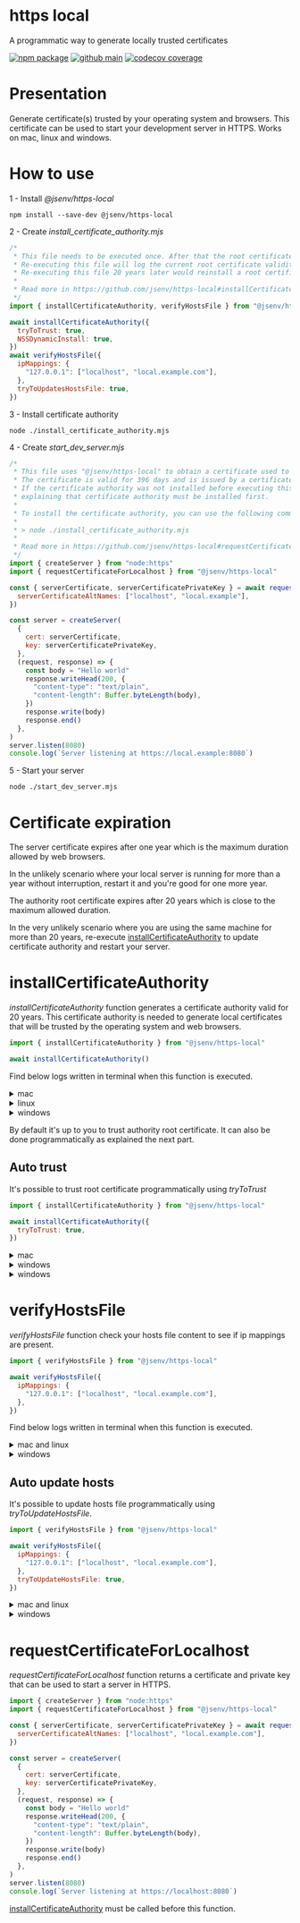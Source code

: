# https local

A programmatic way to generate locally trusted certificates

[![npm package](https://img.shields.io/npm/v/@jsenv/https-local.svg?logo=npm&label=package)](https://www.npmjs.com/package/@jsenv/https-local)
[![github main](https://github.com/jsenv/https-local/workflows/main/badge.svg)](https://github.com/jsenv/https-local/actions?workflow=main)
[![codecov coverage](https://codecov.io/gh/jsenv/https-local/branch/main/graph/badge.svg)](https://codecov.io/gh/jsenv/https-local)

# Presentation

Generate certificate(s) trusted by your operating system and browsers.
This certificate can be used to start your development server in HTTPS.
Works on mac, linux and windows.

# How to use

1 - Install _@jsenv/https-local_

```console
npm install --save-dev @jsenv/https-local
```

2 - Create _install_certificate_authority.mjs_

```js
/*
 * This file needs to be executed once. After that the root certificate is valid for 20 years.
 * Re-executing this file will log the current root certificate validity and trust status.
 * Re-executing this file 20 years later would reinstall a root certificate and re-trust it.
 *
 * Read more in https://github.com/jsenv/https-local#installCertificateAuthority
 */
import { installCertificateAuthority, verifyHostsFile } from "@jsenv/https-local"

await installCertificateAuthority({
  tryToTrust: true,
  NSSDynamicInstall: true,
})
await verifyHostsFile({
  ipMappings: {
    "127.0.0.1": ["localhost", "local.example.com"],
  },
  tryToUpdatesHostsFile: true,
})
```

3 - Install certificate authority

```console
node ./install_certificate_authority.mjs
```

4 - Create _start_dev_server.mjs_

```js
/*
 * This file uses "@jsenv/https-local" to obtain a certificate used to start a server in https.
 * The certificate is valid for 396 days and is issued by a certificate authority trusted on this machine.
 * If the certificate authority was not installed before executing this file, an error is thrown
 * explaining that certificate authority must be installed first.
 *
 * To install the certificate authority, you can use the following command
 *
 * > node ./install_certificate_authority.mjs
 *
 * Read more in https://github.com/jsenv/https-local#requestCertificateForLocalhost
 */
import { createServer } from "node:https"
import { requestCertificateForLocalhost } from "@jsenv/https-local"

const { serverCertificate, serverCertificatePrivateKey } = await requestCertificateForLocalhost({
  serverCertificateAltNames: ["localhost", "local.example"],
})

const server = createServer(
  {
    cert: serverCertificate,
    key: serverCertificatePrivateKey,
  },
  (request, response) => {
    const body = "Hello world"
    response.writeHead(200, {
      "content-type": "text/plain",
      "content-length": Buffer.byteLength(body),
    })
    response.write(body)
    response.end()
  },
)
server.listen(8080)
console.log(`Server listening at https://local.example:8080`)
```

5 - Start your server

```console
node ./start_dev_server.mjs
```

# Certificate expiration

The server certificate expires after one year which is the maximum duration allowed by web browsers.

In the unlikely scenario where your local server is running for more than a year without interruption, restart it and you're good for one more year.

The authority root certificate expires after 20 years which is close to the maximum allowed duration.

In the very unlikely scenario where you are using the same machine for more than 20 years, re-execute [installCertificateAuthority](#installCertificateAuthority) to update certificate authority and restart your server.

# installCertificateAuthority

_installCertificateAuthority_ function generates a certificate authority valid for 20 years.
This certificate authority is needed to generate local certificates that will be trusted by the operating system and web browsers.

```js
import { installCertificateAuthority } from "@jsenv/https-local"

await installCertificateAuthority()
```

Find below logs written in terminal when this function is executed.

<details>
  <summary>mac</summary>

```console
> node ./install_certificate_authority.mjs

ℹ authority root certificate not found in filesystem
Generating authority root certificate with a validity of 20 years...
✔ authority root certificate written at /Users/dmail/https_localhost/http_localhost_root_certificate.crt
ℹ You should add root certificate to mac keychain
ℹ You should add root certificate to firefox
```

_second execution logs_

```console
> node ./install_certificate_authority.mjs

✔ authority root certificate found in filesystem
Checking certificate validity...
✔ certificate still valid for 19 years
Detect if certificate attributes have changed...
✔ certificate attributes are the same
Check if certificate is in mac keychain...
ℹ certificate not found in mac keychain
Check if certificate is in firefox...
ℹ certificate not found in firefox
```

</details>

<details>
  <summary>linux</summary>

```console
> node ./install_certificate_authority.mjs

ℹ authority root certificate not found in filesystem
Generating authority root certificate with a validity of 20 years...
✔ authority root certificate written at /home/dmail/.config/https_localhost/https_localhost_root_certificate.crt
ℹ You should add certificate to linux
ℹ You should add certificate to chrome
ℹ You should add certificate to firefox
```

_second execution logs_

```console
> node ./install_certificate_authority.mjs

✔ authority root certificate found in filesystem
Checking certificate validity...
✔ certificate still valid for 19 years
Detect if certificate attributes have changed...
✔ certificate attributes are the same
Check if certificate is in linux...
ℹ certificate in linux is outdated
Check if certificate is in chrome...
ℹ certificate not found in chrome
Check if certificate is in firefox...
ℹ certificate not found in firefox
```

</details>

<details>
  <summary>windows</summary>

```console
> node ./install_certificate_authority.mjs

ℹ authority root certificate not found in filesystem
Generating authority root certificate with a validity of 20 years...
✔ authority root certificate written at C:\Users\Dmail\AppData\Local\https_localhost\https_localhost_root_certificate.crt
ℹ You should add certificate to windows
ℹ You should add certificate to firefox
```

_second execution logs_

```console
> node ./install_certificate_authority.mjs

✔ authority root certificate found in filesystem
Checking certificate validity...
✔ certificate still valid for 19 years
Detect if certificate attributes have changed...
✔ certificate attributes are the same
Check if certificate is trusted by windows...
ℹ certificate is not trusted by windows
Check if certificate is trusted by firefox...
ℹ unable to detect if certificate is trusted by firefox (not implemented on windows)
```

</details>

By default it's up to you to trust authority root certificate.
It can also be done programmatically as explained the next part.

## Auto trust

It's possible to trust root certificate programmatically using _tryToTrust_

```js
import { installCertificateAuthority } from "@jsenv/https-local"

await installCertificateAuthority({
  tryToTrust: true,
})
```

<details>
  <summary>mac</summary>

```console
> node ./install_certificate_authority.mjs

ℹ authority root certificate not found in filesystem
Generating authority root certificate with a validity of 20 years...
✔ authority root certificate written at /Users/dmail/https_localhost/https_localhost_root_certificate.crt
Adding certificate to mac keychain...
❯ sudo security add-trusted-cert -d -r trustRoot -k /Library/Keychains/System.keychain "/Users/dmail/https_localhost/https_localhost_root_certificate.crt"
Password:
✔ certificate added to mac keychain
Adding certificate to firefox...
✔ certificate added to Firefox
```

_second execution logs_

```console
> node ./install_certificate_authority.mjs

✔ authority root certificate found in filesystem
Checking certificate validity...
✔ certificate still valid for 19 years
Detect if certificate attributes have changed...
✔ certificate attributes are the same
Check if certificate is in mac keychain...
✔ certificate found in mac keychain
Check if certificate is in Firefox...
✔ certificate found in Firefox
```

</details>

<details>
  <summary>windows</summary>

```console
> node ./install_certificate_authority.mjs

✔ authority root certificate found in filesystem
Checking certificate validity...
✔ certificate still valid for 19 years
Detect if certificate attributes have changed...
✔ certificate attributes are the same
Check if certificate is in linux...
ℹ certificate in linux is outdated
Adding certificate to linux...
❯ sudo /bin/cp -f "/home/dmail/.config/https_localhost/https_localhost_root_certificate.crt" /usr/local/share/ca-certificates/https_localhost_root_certificate.crt
[sudo] Password for dmail :
❯ sudo update-ca-certificates
✔ certificate added to linux
Check if certificate is in chrome...
ℹ certificate not found in chrome
Adding certificate to chrome...
✔ certificate added to chrome
Check if certificate is in firefox...
ℹ certificate not found in firefox
Adding certificate to firefox...
✔ certificate added to firefox
```

_second execution logs_

```console
> node ./install_certificate_authority.mjs

✔ authority root certificate found in filesystem
Checking certificate validity...
✔ certificate still valid for 19 years
Detect if certificate attributes have changed...
✔ certificate attributes are the same
Check if certificate is in linux...
✔ certificate found in linux
Check if certificate is in chrome...
✔ certificate found in chrome
Check if certificate is in firefox...
✔ certificate found in firefox
```

</details>

<details>
  <summary>windows</summary>

```console
> node ./install_certificate_authority.mjs

✔ authority root certificate found in filesystem
Checking certificate validity...
✔ certificate still valid for 19 years
Detect if certificate attributes have changed...
✔ certificate attributes are the same
Check if certificate is trusted by windows...
ℹ certificate not trusted by windows
Check if certificate is trusted by firefox...
ℹ unable to detect if certificate is trusted by firefox (not implemented on windows)
Adding certificate to windows...
❯ certutil -addstore -user root C:\Users\Dmail\AppData\Local\https_localhost\https_localhost_root_certificate.crt
✔ certificate added to windows
```

_second execution logs_

```console
> node ./install_certificate_authority.mjs

✔ authority root certificate found in filesystem
Checking certificate validity...
✔ certificate still valid for 19 years
Detect if certificate attributes have changed...
✔ certificate attributes are the same
Check if certificate is trusted by windows...
✔ certificate trusted by windows
Check if certificate is trusted by firefox...
ℹ unable to detect if certificate is trusted by firefox (not implemented on windows)
```

</details>

# verifyHostsFile

_verifyHostsFile_ function check your hosts file content to see if ip mappings are present.

```js
import { verifyHostsFile } from "@jsenv/https-local"

await verifyHostsFile({
  ipMappings: {
    "127.0.0.1": ["localhost", "local.example.com"],
  },
})
```

Find below logs written in terminal when this function is executed.

<details>
  <summary>mac and linux</summary>

```console
> node ./verify_hosts.mjs

Check hosts file content...
⚠ 1 mapping is missing in hosts file
--- hosts file path ---
/etc/hosts
--- line(s) to add ---
127.0.0.1 localhost local.example.com
```

</details>

<details>
  <summary>windows</summary>

```console
> node ./verify_hosts.mjs

Check hosts file content...
⚠ 1 mapping is missing in hosts file
--- hosts file path ---
C:\\Windows\\System32\\Drivers\\etc\\hosts
--- line(s) to add ---
127.0.0.1 localhost local.example.com
```

</details>

## Auto update hosts

It's possible to update hosts file programmatically using _tryToUpdateHostsFile_.

```js
import { verifyHostsFile } from "@jsenv/https-local"

await verifyHostsFile({
  ipMappings: {
    "127.0.0.1": ["localhost", "local.example.com"],
  },
  tryToUpdateHostsFile: true,
})
```

<details>
  <summary>mac and linux</summary>

```console
Check hosts file content...
ℹ 1 mapping is missing in hosts file
Adding 1 mapping(s) in hosts file...
❯ echo "127.0.0.1 local.example.com" | sudo tee /etc/hosts
Password:
✔ mappings added to hosts file
```

_Second execution logs_

```console
> node ./verify_hosts.mjs

Check hosts file content...
✔ all ip mappings found in hosts file
```

</details>

<details>
  <summary>windows</summary>

```console
Check hosts file content...
ℹ 1 mapping is missing in hosts file
Adding 1 mapping(s) in hosts file...
❯ (echo 127.0.0.1 local.example.com) >> C:\\Windows\\System32\\Drivers\\etc\\hosts
Password:
✔ mappings added to hosts file
```

_Second execution logs_

```console
> node ./verify_hosts.mjs

Check hosts file content...
✔ all ip mappings found in hosts file
```

</details>

# requestCertificateForLocalhost

_requestCertificateForLocalhost_ function returns a certificate and private key that can be used to start a server in HTTPS.

```js
import { createServer } from "node:https"
import { requestCertificateForLocalhost } from "@jsenv/https-local"

const { serverCertificate, serverCertificatePrivateKey } = await requestCertificateForLocalhost({
  serverCertificateAltNames: ["localhost", "local.example.com"],
})

const server = createServer(
  {
    cert: serverCertificate,
    key: serverCertificatePrivateKey,
  },
  (request, response) => {
    const body = "Hello world"
    response.writeHead(200, {
      "content-type": "text/plain",
      "content-length": Buffer.byteLength(body),
    })
    response.write(body)
    response.end()
  },
)
server.listen(8080)
console.log(`Server listening at https://localhost:8080`)
```

[installCertificateAuthority](#installCertificateAuthority) must be called before this function.
